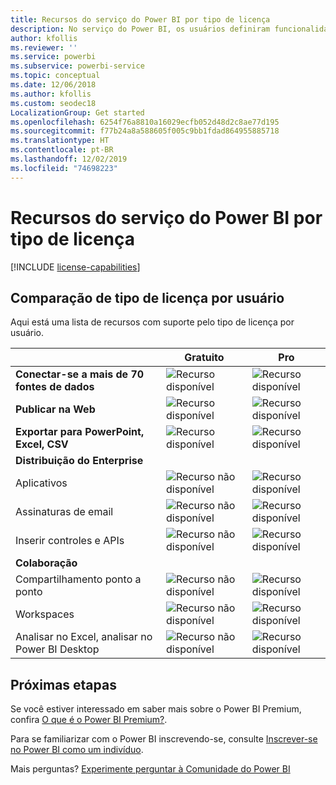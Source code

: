 ```yaml
---
title: Recursos do serviço do Power BI por tipo de licença
description: No serviço do Power BI, os usuários definiram funcionalidades com base no tipo de licença por usuário que eles têm (gratuita ou Pro) e se o conteúdo no qual estão agindo está em um workspace atribuído a uma capacidade do Power BI Premium.
author: kfollis
ms.reviewer: ''
ms.service: powerbi
ms.subservice: powerbi-service
ms.topic: conceptual
ms.date: 12/06/2018
ms.author: kfollis
ms.custom: seodec18
LocalizationGroup: Get started
ms.openlocfilehash: 6254f76a8810a16029ecfb052d48d2c8ae77d195
ms.sourcegitcommit: f77b24a8a588605f005c9bb1fdad864955885718
ms.translationtype: HT
ms.contentlocale: pt-BR
ms.lasthandoff: 12/02/2019
ms.locfileid: "74698223"
---
```

# <a name="power-bi-service-features-by-license-type"></a>Recursos do serviço do Power BI por tipo de licença

[!INCLUDE [license-capabilities](includes/license-capabilities.md)]

## <a name="per-user-license-type-comparison"></a>Comparação de tipo de licença por usuário

Aqui está uma lista de recursos com suporte pelo tipo de licença por usuário.

|  | Gratuito | Pro |
| --- | --- | --- |
| **Conectar-se a mais de 70 fontes de dados** |![Recurso disponível](media/features-license-type/available.png) |![Recurso disponível](media/features-license-type/available.png) |
| **Publicar na Web** |![Recurso disponível](media/features-license-type/available.png) |![Recurso disponível](media/features-license-type/available.png) |
| **Exportar para PowerPoint, Excel, CSV** |![Recurso disponível](media/features-license-type/available.png) |![Recurso disponível](media/features-license-type/available.png) |
| **Distribuição do Enterprise** | | |
| Aplicativos |![Recurso não disponível](media/features-license-type/not-available.png) |![Recurso disponível](media/features-license-type/available.png) |
| Assinaturas de email |![Recurso não disponível](media/features-license-type/not-available.png) |![Recurso disponível](media/features-license-type/available.png) |
| Inserir controles e APIs |![Recurso não disponível](media/features-license-type/not-available.png) |![Recurso disponível](media/features-license-type/available.png) |
| **Colaboração** | | |
| Compartilhamento ponto a ponto |![Recurso não disponível](media/features-license-type/not-available.png) |![Recurso disponível](media/features-license-type/available.png) |
| Workspaces |![Recurso não disponível](media/features-license-type/not-available.png) |![Recurso disponível](media/features-license-type/available.png) |
| Analisar no Excel, analisar no Power BI Desktop |![Recurso não disponível](media/features-license-type/not-available.png) |![Recurso disponível](media/features-license-type/available.png) |

## <a name="next-steps"></a>Próximas etapas

Se você estiver interessado em saber mais sobre o Power BI Premium, confira [O que é o Power BI Premium?](service-premium-what-is.md).

Para se familiarizar com o Power BI inscrevendo-se, consulte [Inscrever-se no Power BI como um indivíduo](service-self-service-signup-for-power-bi.md).

Mais perguntas? [Experimente perguntar à Comunidade do Power BI](https://community.powerbi.com/)
